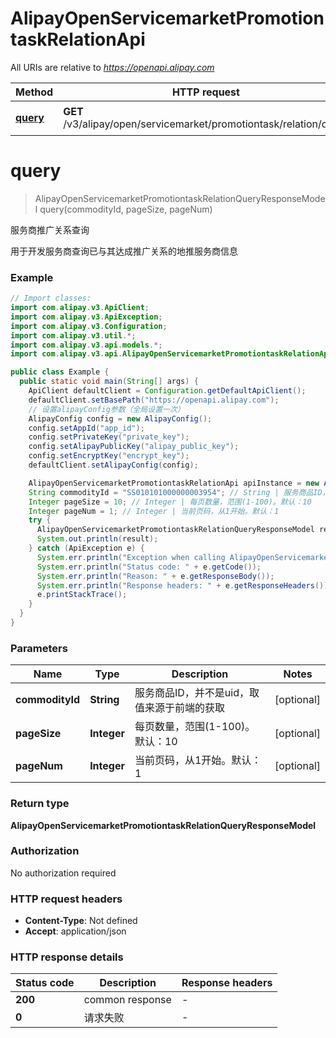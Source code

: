 # AlipayOpenServicemarketPromotiontaskRelationApi

All URIs are relative to *https://openapi.alipay.com*

| Method | HTTP request | Description |
|------------- | ------------- | -------------|
| [**query**](AlipayOpenServicemarketPromotiontaskRelationApi.md#query) | **GET** /v3/alipay/open/servicemarket/promotiontask/relation/query | 服务商推广关系查询 |


<a name="query"></a>
# **query**
> AlipayOpenServicemarketPromotiontaskRelationQueryResponseModel query(commodityId, pageSize, pageNum)

服务商推广关系查询

用于开发服务商查询已与其达成推广关系的地推服务商信息

### Example
```java
// Import classes:
import com.alipay.v3.ApiClient;
import com.alipay.v3.ApiException;
import com.alipay.v3.Configuration;
import com.alipay.v3.util.*;
import com.alipay.v3.api.models.*;
import com.alipay.v3.api.AlipayOpenServicemarketPromotiontaskRelationApi;

public class Example {
  public static void main(String[] args) {
    ApiClient defaultClient = Configuration.getDefaultApiClient();
    defaultClient.setBasePath("https://openapi.alipay.com");
    // 设置alipayConfig参数（全局设置一次）
    AlipayConfig config = new AlipayConfig();
    config.setAppId("app_id");
    config.setPrivateKey("private_key");
    config.setAlipayPublicKey("alipay_public_key");
    config.setEncryptKey("encrypt_key");
    defaultClient.setAlipayConfig(config);

    AlipayOpenServicemarketPromotiontaskRelationApi apiInstance = new AlipayOpenServicemarketPromotiontaskRelationApi(defaultClient);
    String commodityId = "SS010101000000003954"; // String | 服务商品ID，并不是uid，取值来源于前端的获取
    Integer pageSize = 10; // Integer | 每页数量，范围(1-100)。默认：10
    Integer pageNum = 1; // Integer | 当前页码，从1开始。默认：1
    try {
      AlipayOpenServicemarketPromotiontaskRelationQueryResponseModel result = apiInstance.query(commodityId, pageSize, pageNum);
      System.out.println(result);
    } catch (ApiException e) {
      System.err.println("Exception when calling AlipayOpenServicemarketPromotiontaskRelationApi#query");
      System.err.println("Status code: " + e.getCode());
      System.err.println("Reason: " + e.getResponseBody());
      System.err.println("Response headers: " + e.getResponseHeaders());
      e.printStackTrace();
    }
  }
}
```

### Parameters

| Name | Type | Description  | Notes |
|------------- | ------------- | ------------- | -------------|
| **commodityId** | **String**| 服务商品ID，并不是uid，取值来源于前端的获取 | [optional] |
| **pageSize** | **Integer**| 每页数量，范围(1-100)。默认：10 | [optional] |
| **pageNum** | **Integer**| 当前页码，从1开始。默认：1 | [optional] |

### Return type

**AlipayOpenServicemarketPromotiontaskRelationQueryResponseModel**

### Authorization

No authorization required

### HTTP request headers

 - **Content-Type**: Not defined
 - **Accept**: application/json

### HTTP response details
| Status code | Description | Response headers |
|-------------|-------------|------------------|
| **200** | common response |  -  |
| **0** | 请求失败 |  -  |

